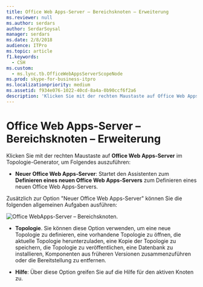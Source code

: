 ```yaml
---
title: Office Web Apps-Server – Bereichsknoten – Erweiterung
ms.reviewer: null
ms.author: serdars
author: SerdarSoysal
manager: serdars
ms.date: 2/8/2018
audience: ITPro
ms.topic: article
f1.keywords:
  - CSH
ms.custom:
  - ms.lync.tb.OfficeWebAppsServerScopeNode
ms.prod: skype-for-business-itpro
ms.localizationpriority: medium
ms.assetid: f934e076-1022-40cd-8a4a-0b90ccf6f2a6
description: 'Klicken Sie mit der rechten Maustaste auf Office Web Apps-Server im Topologie-Generator, um Folgendes auszuführen:'
---
```


# <a name="office-web-apps-server-scope-node-expander"></a>Office Web Apps-Server – Bereichsknoten – Erweiterung
 
Klicken Sie mit der rechten Maustaste auf **Office Web Apps-Server** im Topologie-Generator, um Folgendes auszuführen:
  
- **Neuer Office Web Apps-Server**: Startet den Assistenten zum **Definieren eines neuen Office Web Apps-Servers** zum Definieren eines neuen Office Web Apps-Servers.
    
Zusätzlich zur Option "Neuer Office Web Apps-Server" können Sie die folgenden allgemeinen Aufgaben ausführen:
  
![Office WebApps-Server – Bereichsknoten.](../../media/OfficeWebApps_Server_Scope_Node.jpg)
  
- **Topologie**. Sie können diese Option verwenden, um eine neue Topologie zu definieren, eine vorhandene Topologie zu öffnen, die aktuelle Topologie herunterzuladen, eine Kopie der Topologie zu speichern, die Topologie zu veröffentlichen, eine Datenbank zu installieren, Komponenten aus früheren Versionen zusammenzuführen oder die Bereitstellung zu entfernen.
    
- **Hilfe**: Über diese Option greifen Sie auf die Hilfe für den aktiven Knoten zu.
    


